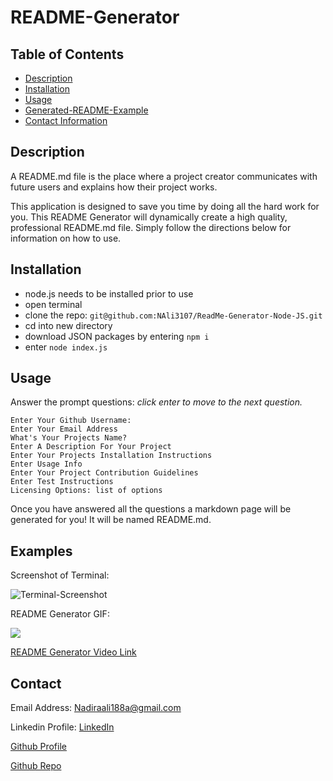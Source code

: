 # README-Generator

## Table of Contents

- [Description](#description)
- [Installation](#installation)
- [Usage](#usage)
- [Generated-README-Example](#examples)
- [Contact Information](#contact)

## Description

A README.md file is the place where a project creator communicates with future users and explains how their project works.

This application is designed to save you time by doing all the hard work for you. This README Generator will dynamically create a high quality, professional README.md file. Simply follow the directions below for information on how to use.

## Installation

- node.js needs to be installed prior to use
- open terminal
- clone the repo: `git@github.com:NAli3107/ReadMe-Generator-Node-JS.git`
- cd into new directory
- download JSON packages by entering `npm i`
- enter `node index.js`

## Usage

Answer the prompt questions: _click enter to move to the next question._

```
Enter Your Github Username:
Enter Your Email Address
What's Your Projects Name?
Enter A Description For Your Project
Enter Your Projects Installation Instructions
Enter Usage Info
Enter Your Project Contribution Guidelines
Enter Test Instructions
Licensing Options: list of options
```

Once you have answered all the questions a markdown page will be generated for you!
It will be named README.md.

## Examples

Screenshot of Terminal:

![Terminal-Screenshot](https://user-images.githubusercontent.com/94486765/155859699-31bf25a4-1e04-4d78-9823-d0416756d0ea.png)

README Generator GIF:

<img src="./images/README.md GIF.gif">

[README Generator Video Link](https://drive.google.com/file/d/1WjxIBRbs6rM8R9cEYDxFxH6SQ2nMQSYo/view)

## Contact

Email Address: Nadiraali188a@gmail.com

Linkedin Profile: [LinkedIn](https://www.linkedin.com/in/nadira-ali-09a182106/)

[Github Profile](https://github.com/NAli3107)

[Github Repo](https://github.com/NAli3107/ReadMe-Generator-Node-JS)
